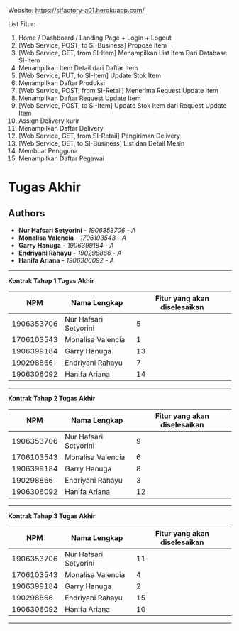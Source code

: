 Website: https://sifactory-a01.herokuapp.com/

List Fitur:
1. Home / Dashboard / Landing Page + Login + Logout
2. [Web Service, POST, to SI-Business] Propose Item
3. [Web Service, GET, from SI-Item] Menampilkan List Item Dari Database SI-Item 
4. Menampilkan Item Detail dari Daftar Item
5. [Web Service, PUT, to SI-Item] Update Stok Item 
6. Menampilkan Daftar Produksi
7. [Web Service, POST, from SI-Retail] Menerima Request Update Item 
8. Menampilkan Daftar Request Update Item
9. [Web Service, POST, to SI-Item] Update Stok Item dari Request Update Item
10. Assign Delivery kurir
11. Menampilkan Daftar Delivery
12. [Web Service, GET, from SI-Retail] Pengiriman Delivery
13. [Web Service, GET, to SI-Business] List dan Detail Mesin
14. Membuat Pengguna
15. Menampilkan Daftar Pegawai


# Tugas Akhir
## Authors
* **Nur Hafsari Setyorini** - *1906353706* - *A*
* **Monalisa Valencia** - *1706103543* - *A*
* **Garry Hanuga** - *1906399184* - *A*
* **Endriyani Rahayu** - *190298866* - *A*
* **Hanifa Ariana** - *1906306092* - *A*

---
**Kontrak Tahap 1 Tugas Akhir**

| NPM | Nama Lengkap | Fitur yang akan diselesaikan |
| ----------| --- | ---------- |
| 1906353706| Nur Hafsari Setyorini | 5 |
| 1706103543| Monalisa Valencia | 1 |
| 1906399184| Garry Hanuga | 13 |
| 190298866| Endriyani Rahayu | 7 |
| 1906306092| Hanifa Ariana | 14 |
---
**Kontrak Tahap 2 Tugas Akhir**

| NPM | Nama Lengkap | Fitur yang akan diselesaikan |
| ----------| --- | ---------- |
| 1906353706| Nur Hafsari Setyorini | 9 |
| 1706103543| Monalisa Valencia | 6 |
| 1906399184| Garry Hanuga | 8 |
| 190298866| Endriyani Rahayu | 3 |
| 1906306092| Hanifa Ariana | 12 |
---
**Kontrak Tahap 3 Tugas Akhir**

| NPM | Nama Lengkap | Fitur yang akan diselesaikan |
| ----------| --- | ---------- |
| 1906353706| Nur Hafsari Setyorini | 11 |
| 1706103543| Monalisa Valencia | 4 |
| 1906399184| Garry Hanuga | 2 |
| 190298866| Endriyani Rahayu | 15 |
| 1906306092| Hanifa Ariana | 10 |
---
